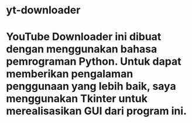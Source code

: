 # yt-downloader
# YouTube Downloader ini dibuat dengan menggunakan bahasa pemrograman Python. Untuk dapat memberikan pengalaman penggunaan yang lebih baik, saya menggunakan Tkinter untuk merealisasikan GUI dari program ini.